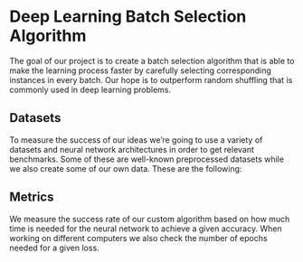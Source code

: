 # Deep Learning Batch Selection Algorithm
The goal of our project is to create a batch selection algorithm that is able to make the learning process faster by carefully selecting corresponding instances in every batch. Our hope is to outperform random shuffling that is commonly used in deep learning problems.  

## Datasets
To measure the success of our ideas we’re going to use a variety of datasets and neural network architectures in order to get relevant benchmarks. Some of these are well-known preprocessed datasets while we also create some of our own data.
These are the following:


## Metrics
We measure the success rate of our custom algorithm based on how much time is needed for the neural network to achieve a given accuracy. When working on different computers we also check the number of epochs needed for a given loss.
